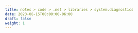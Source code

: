 ```yaml
---
title: notes > code > .net > libraries > system.diagnostics
date: 2023-06-15T00:00:00-06:00
draft: false
weight: 1
---
```

